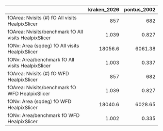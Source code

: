 |                                                       |   kraken_2026 |   pontus_2002 |
|:------------------------------------------------------|--------------:|--------------:|
| fOArea: Nvisits (#) fO All visits HealpixSlicer       |       857     |       682     |
| fOArea: Nvisits/benchmark fO All visits HealpixSlicer |         1.039 |         0.827 |
| fONv: Area (sqdeg) fO All visits HealpixSlicer        |     18056.6   |      6061.38  |
| fONv: Area/benchmark fO All visits HealpixSlicer      |         1.003 |         0.337 |
| fOArea: Nvisits (#) fO WFD HealpixSlicer              |       857     |       682     |
| fOArea: Nvisits/benchmark fO WFD HealpixSlicer        |         1.039 |         0.827 |
| fONv: Area (sqdeg) fO WFD HealpixSlicer               |     18040.6   |      6028.65  |
| fONv: Area/benchmark fO WFD HealpixSlicer             |         1.002 |         0.335 |
